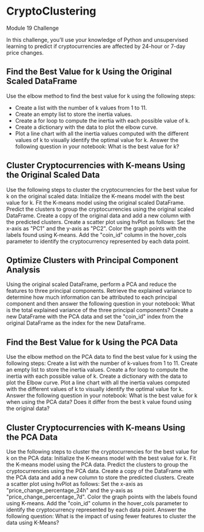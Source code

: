 # CryptoClustering
Module 19 Challenge

In this challenge, you’ll use your knowledge of Python and unsupervised learning to predict if cryptocurrencies are affected by 24-hour or 7-day price changes.

## Find the Best Value for k Using the Original Scaled DataFrame

Use the elbow method to find the best value for k using the following steps:
* Create a list with the number of k values from 1 to 11.
* Create an empty list to store the inertia values.
* Create a for loop to compute the inertia with each possible value of k.
* Create a dictionary with the data to plot the elbow curve.
* Plot a line chart with all the inertia values computed with the different values of k to visually identify the optimal value for k.
Answer the following question in your notebook: What is the best value for k?

## Cluster Cryptocurrencies with K-means Using the Original Scaled Data

  Use the following steps to cluster the cryptocurrencies for the best value for k on the original scaled data:
    Initialize the K-means model with the best value for k.
    Fit the K-means model using the original scaled DataFrame.
    Predict the clusters to group the cryptocurrencies using the original scaled DataFrame.
    Create a copy of the original data and add a new column with the predicted clusters.
    Create a scatter plot using hvPlot as follows:
      Set the x-axis as "PC1" and the y-axis as "PC2".
      Color the graph points with the labels found using K-means.
      Add the "coin_id" column in the hover_cols parameter to identify the cryptocurrency represented by each data point.

## Optimize Clusters with Principal Component Analysis

  Using the original scaled DataFrame, perform a PCA and reduce the features to three principal components.
  Retrieve the explained variance to determine how much information can be attributed to each principal component and then answer the following question     in your notebook:
    What is the total explained variance of the three principal components?
  Create a new DataFrame with the PCA data and set the "coin_id" index from the original DataFrame as the index for the new DataFrame.

## Find the Best Value for k Using the PCA Data

  Use the elbow method on the PCA data to find the best value for k using the following steps:
    Create a list with the number of k-values from 1 to 11.
    Create an empty list to store the inertia values.
    Create a for loop to compute the inertia with each possible value of k.
    Create a dictionary with the data to plot the Elbow curve.
    Plot a line chart with all the inertia values computed with the different values of k to visually identify the optimal value for k.
    Answer the following question in your notebook:
      What is the best value for k when using the PCA data?
      Does it differ from the best k value found using the original data?

## Cluster Cryptocurrencies with K-means Using the PCA Data

  Use the following steps to cluster the cryptocurrencies for the best value for k on the PCA data:
    Initialize the K-means model with the best value for k.
    Fit the K-means model using the PCA data.
    Predict the clusters to group the cryptocurrencies using the PCA data.
    Create a copy of the DataFrame with the PCA data and add a new column to store the predicted clusters.
    Create a scatter plot using hvPlot as follows:
      Set the x-axis as "price_change_percentage_24h" and the y-axis as "price_change_percentage_7d".
      Color the graph points with the labels found using K-means.
      Add the "coin_id" column in the hover_cols parameter to identify the cryptocurrency represented by each data point.
    Answer the following question:
      What is the impact of using fewer features to cluster the data using K-Means?
